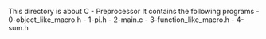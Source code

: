 This directory is about C - Preprocessor
It contains the following programs
	- 0-object_like_macro.h
	- 1-pi.h
	- 2-main.c
	- 3-function_like_macro.h
	- 4-sum.h
